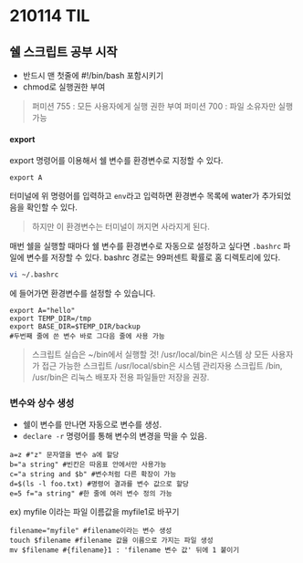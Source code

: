 ﻿# 210114 TIL

## 쉘 스크립트 공부 시작

- 반드시 맨 첫줄에 #!/bin/bash 포함시키기
- chmod로 실행권한 부여
> 퍼미션 755 : 모든 사용자에게 실행 권한 부여
> 퍼미션 700 : 파일 소유자만 실행 가능 

#### export
export 명령어를 이용해서 쉘 변수를 환경변수로 지정할 수 있다.
```
export A
```
터미널에 위 명령어를 입력하고 `env`라고 입력하면 환경변수 목록에 water가 추가되었음을 확인할 수 있다. 
>하지만 이 환경변수는 터미널이 꺼지면 사라지게 된다.
  
매번 쉘을 실행할 때마다 쉘 변수를 환경변수로 자동으로 설정하고 싶다면 `.bashrc` 파일에 변수를 저장할 수 있다. bashrc 경로는 99퍼센트 확률로 홈 디렉토리에 있다.
```bash
vi ~/.bashrc
```

에 들어가면 환경변수를 설정할 수 있습니다.

```
export A="hello"
export TEMP_DIR=/tmp
export BASE_DIR=$TEMP_DIR/backup
#두번째 줄에 쓴 변수 바로 그다음 줄에 사용 가능
```

> 스크립트 실습은 ~/bin에서 실행할 것!
> /usr/local/bin은 시스템 상 모든 사용자가 접근 가능한 스크립트
> /usr/local/sbin은 시스템 관리자용 스크립트
> /bin, /usr/bin은 리눅스 배포자 전용 파일들만 저장을 권장.

### 변수와 상수 생성

- 쉘이 변수를 만나면 자동으로 변수를 생성.
- `declare -r` 명령어를 통해 변수의 변경을 막을 수 있음.

```
a=z #"z" 문자열을 변수 a에 할당
b="a string" #빈칸은 따옴표 안에서만 사용가능
c="a string and $b" #변수처럼 다른 확장이 가능
d=$(ls -l foo.txt) #명령어 결과를 변수 값으로 할당
e=5 f="a string" #한 줄에 여러 변수 정의 가능
```

ex)  myfile 이라는 파일 이름값을 myfile1로 바꾸기
```
filename="myfile" #filename이라는 변수 생성
touch $filename #filename 값을 이름으로 가지는 파일 생성
mv $filename #{filename}1 : 'filename 변수 값' 뒤에 1 붙이기
```
